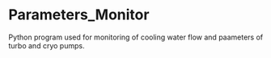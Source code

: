# Parameters_Monitor
Python program used for monitoring of cooling water flow and paameters of turbo and cryo pumps.
